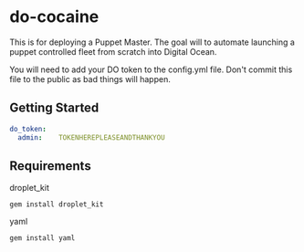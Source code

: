 # do-cocaine
This is for deploying a Puppet Master. The goal will to automate launching a puppet controlled fleet from scratch into Digital Ocean. 

You will need to add your DO token to the config.yml file. Don't commit this file to the public as bad things will happen. 

## Getting Started
```yaml
do_token:
  admin:    TOKENHEREPLEASEANDTHANKYOU 
```

## Requirements
droplet_kit


`gem install droplet_kit`

yaml


`gem install yaml` 